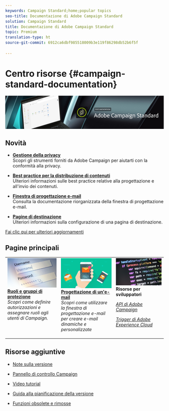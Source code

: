 ```yaml
---
keywords: Campaign Standard;home;popular topics
seo-title: Documentazione di Adobe Campaign Standard
solution: Campaign Standard
title: Documentazione di Adobe Campaign Standard
topic: Premium
translation-type: ht
source-git-commit: 6912ca6dbf985518009b3e119f86298db52b6f5f

---
```



# Centro risorse {#campaign-standard-documentation}

![](start/using/assets/banner_acs_doc.jpg)

## Novità

* **[Gestione della privacy](https://helpx.adobe.com/it/campaign/kb/campaign-privacy.html)**<br/>
Scopri gli strumenti forniti da Adobe Campaign per aiutarti con la conformità alla privacy.

* **[Best practice per la distribuzione di contenuti](https://helpx.adobe.com/it/campaign/kb/delivery-best-practices.html)**<br/>
Ulteriori informazioni sulle best practice relative alla progettazione e all'invio dei contenuti.

* **[Finestra di progettazione e-mail](designing/using/designing-content-in-adobe-campaign.md)**<br/>
Consulta la documentazione riorganizzata della finestra di progettazione e-mail.

* **[Pagine di destinazione](channels/using/main-steps-to-set-up-a-landing-page.md)**<br/>
Ulteriori informazioni sulla configurazione di una pagina di destinazione.

[Fai clic qui per ulteriori aggiornamenti](rn/using/documentation-updates.md)

## Pagine principali

<table>
<tr>
  <td valign="top">
    <a href="administration/using/about-access-management.md">
      <img alt="Ruoli" src="start/using/assets/roles.png"/>
    </a>
    <div>
    <a href="administration/using/about-access-management.md"><strong>Ruoli e gruppi di protezione</strong></a>
    </div>
    <em>Scopri come definire autorizzazioni e assegnare ruoli agli utenti di Campaign.</em>
    <br>
  </td>
  <td valign="top">
    <a href="designing/using/designing-content-in-adobe-campaign.md">
      <img alt="Finestra di progettazione e-mail" src="start/using/assets/design.png" />
    </a>
    <div>
    <a href="designing/using/designing-content-in-adobe-campaign.md"><strong>Progettazione di un'e-mail</strong></a>
    </div>
    <em>Scopri come utilizzare la finestra di progettazione e-mail per creare e-mail dinamiche e personalizzate</em>
    <br>
  </td>
  <td valign="top">
       <img alt="Sviluppatori" src="start/using/assets/dev.png" />
    <div>
    <strong>Risorse per sviluppatori</strong>
    </div>
    <p><em><a href="https://docs.campaign.adobe.com/doc/standard/en/api/ACS_API.html">API di Adobe Campaign</a></em></p>
    <p><em><a href="integrating/using/about-adobe-experience-cloud-triggers.md">Trigger di Adobe Experience Cloud</a></em></p>
    <br>
  </td>
</tr>
</table>


## Risorse aggiuntive

* [Note sulla versione](rn/using/release-notes.md)

* [Pannello di controllo Campaign](https://helpx.adobe.com/it/campaign/kb/control-panel.html)

* [Video tutorial](https://docs.adobe.com/content/help/en/campaign-learn/campaign-standard-tutorials/overview.html)

* [Guida alla pianificazione della versione](https://helpx.adobe.com/it/campaign/kb/acs-release-planning.html)

* [Funzioni obsolete e rimosse](https://helpx.adobe.com/it/campaign/kb/acs-deprecated-and-removed-features.html)
